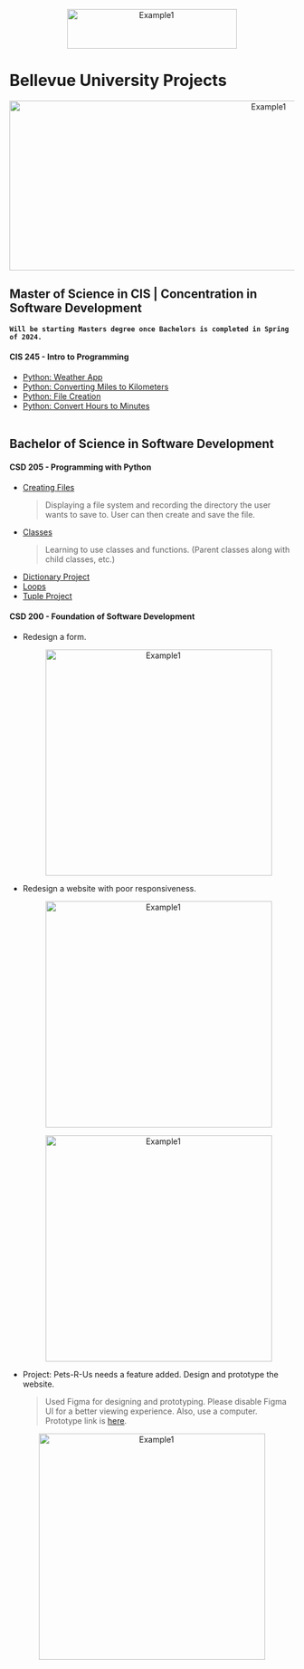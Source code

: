 <a href="https://ianspresney.com/">
  <p align="center">
    <img src="https://ianspresney.com/assets/img/portButton.svg" alt="Example1" width="300" height="70">
  </p>
</a>

# Bellevue University Projects
<p align="center"><img src="https://ianspresney.com/assets/img/BellevueMac2.svg" alt="Example1" width="900" height="300"></p>

## Master of Science in CIS | Concentration in Software Development

**`Will be starting Masters degree once Bachelors is completed in Spring of 2024.`**

#### CIS 245 - Intro to Programming
- [Python: Weather App](https://github.com/ItsSpres/Python-Weather-App)
- [Python: Converting Miles to Kilometers](https://github.com/ItsSpres/My_University_Projects_BU/blob/main/CIS245/ConvertMilesToKm/milesToKm.py)
- [Python: File Creation](https://github.com/ItsSpres/My_University_Projects_BU/blob/main/CIS245/FileCreation/main.py)
- [Python: Convert Hours to Minutes](https://github.com/ItsSpres/My_University_Projects_BU/tree/main/CIS245/HoursToMin)
<br/><br/>
## Bachelor of Science in Software Development
#### CSD 205 - Programming with Python
- [Creating Files](https://github.com/ItsSpres/My_University_Projects_BU/blob/main/CSD205%20Python/FileApp/main.py)
  > Displaying a file system and recording the directory the user wants to save to. User can then create and save the file.
- [Classes](https://github.com/ItsSpres/My_University_Projects_BU/blob/main/CSD205%20Python/BankAccountProject/BankAccount.py)
  > Learning to use classes and functions. (Parent classes along with child classes, etc.)
- [Dictionary Project](https://github.com/ItsSpres/My_University_Projects_BU/blob/main/CSD205%20Python/DictionaryProject/ispresney-pythonDict.py)
- [Loops](https://github.com/ItsSpres/My_University_Projects_BU/blob/main/CSD205%20Python/WhileLoop/Loop.py)
- [Tuple Project](https://github.com/ItsSpres/My_University_Projects_BU/blob/main/CSD205%20Python/TupleProject/tuple.py)
#### CSD 200 - Foundation of Software Development
- Redesign a form.
  <p align="center"><img src="https://ianspresney.com/assets/img/Component%205.svg" alt="Example1" width="auto" height="400"></p>

- Redesign a website with poor responsiveness.
  <p align="center"><img src="https://ianspresney.com/assets/img/Component%203.svg" alt="Example1" width="auto" height="400"></p>
  <p align="center"><img src="https://ianspresney.com/assets/img/Component%204.svg" alt="Example1" width="auto" height="400"></p>

- Project: Pets-R-Us needs a feature added. Design and prototype the website.
  > Used Figma for designing and prototyping.  Please disable Figma UI for a better viewing experience. Also, use a computer.
  > Prototype link is [here](https://www.figma.com/file/E4oJW6XtbVFpFvx74rhAk5/Pets-R-Us-Prototype?type=design&node-id=0%3A1&mode=design&t=ht28qNmws7oOVpIZ-1).
 <p align="center"><img src="https://ianspresney.com/assets/img/CSD200Proj.png" alt="Example1" width="auto" height="400"></p>
